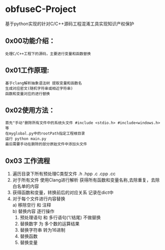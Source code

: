 # obfuseC-Project
基于python实现的针对C/C++源码工程混淆工具实现知识产权保护


## 0x00功能介绍：
    处理C/C++工程下的源码，主要进行变量和函数替换

## 0x01工作原理:
    基于clang解析抽象语法树 提取变量和函数名
    生成对应密文(随机字符串或相近字符串)
    函数和变量对应的进行替换
    
## 0x02使用方法：
    首先"手动"删除所有文件中的系统头文件 #include <stdio.h> #include<windows.h>等
    在myglobal.py中的rootPath指定工程根目录
    运行 python main.py
    最后需要手动在删除的部分原始文件中添加头文件
    
## 0x03 工作流程 

1.	遍历目录下所有预处理C类型文件 .h .hpp .c .cpp .cc  
2.	对于所有文件 使用Clang进行解析 获得所有函数和变量名称,去除重复，去除白名单的内容  
3.	获得函数和变量，转换前后的对应关系 记录在dict中  
4.	对于每个文件进行内容替换  
    a)	移除空行 和 注释  
    b)	替换内容 逐行操作  
    1.	预处理语句 和 多行语句(‘\’结尾) 不做替换 
    2.	替换数字 为 多个数的运算结果
    3.	替换字符串 转为16进制
    4.	替换函数
    5.	替换变量


